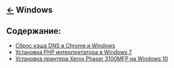[&larr;](../readme.md "Операционные системы") Windows
-----------------------------------------------------

## <a name="content"></a> Содержание:

- [Сброс кэша DNS в Chrome и Windows](resetting-the-dns-cache-in-chrome-and-windows.md "Сброс кэша DNS в Chrome и Windows")
- [Установка PHP интерпретатора в Windows 7](installing-php-interpreter-in-windows-7.md "Установка PHP интерпретатора в Windows 7")
- [Установка принтера Xerox Phaser 3100MFP на Windows 10](installing-the-xerox-phaser-3100mfp-printer-on-windows-10.md "Установка принтера Xerox Phaser 3100MFP на Windows 10")